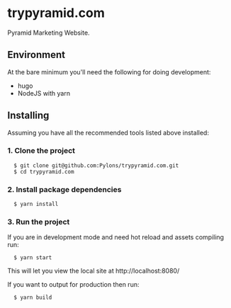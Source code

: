 # trypyramid.com

Pyramid Marketing Website.

## Environment

At the bare minimum you'll need the following for doing development:

- hugo
- NodeJS with yarn

## Installing

Assuming you have all the recommended tools listed above installed:

### 1. Clone the project
```
  $ git clone git@github.com:Pylons/trypyramid.com.git
  $ cd trypyramid.com
```

### 2. Install package dependencies
```
  $ yarn install
```

### 3. Run the project

If you are in development mode and need hot reload and assets compiling run:
```
  $ yarn start
```

This will let you view the local site at http://localhost:8080/

If you want to output for production then run:
```
  $ yarn build
```
